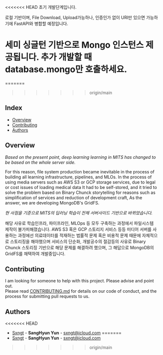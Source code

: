 <<<<<<< HEAD
초기 개발단계입니다.

로컬 기반이며, File Download, Upload가능하나, 인증인가 없이 URI만 있으면 가능하기에 FastAPI와 병합할 예정입니다.

세미 싱글턴 기반으로 Mongo 인스턴스 제공됩니다.
추가 개발할 때 database.mongo만 호출하세요.
=======
=======
>>>>>>> origin/main
## Index
  - [Overview](#overview) 
  - [Contributing](#contributing)
  - [Authors](#authors)


## Overview
<!-- Write Overview about this project -->
*Based on the present point, deep learning learning in MITS has changed to be based on the whole server side.*

For this reason, file system production became inevitable in the process of building all learning infrastructure, pipelines, and MLOs.
In the process of using media servers such as AWS S3 or GCP storage services, due to legal or cost issues of loading medical data
It had to be self-stored, and it tried to solve the problem based on Binary Chunck storytelling for reasons such as simplification of services and reduction of development craft,
As the answer, we are developing MongoDB's GridFS.


*현 사점을 기준으로 MITS의 딥러닝 학습이 전체 서버사이드 기반으로 바뀌었습니다.*

해당 사유로 학습인프라, 파이프라인, MLOps 등 모두 구축하는 과정에서 파일시스템 제작이 불가피해졌습니다.
AWS S3 혹은 GCP 스토리지 서비스 등등 미디어 서버를 사용하는 과정에선 의료데이터를 적재하는 법률적 문제 혹은 비용적 문제 때문에
자체적으로 스토리징을 해야했으며 서비스의 단순화, 개발공수의 절감등의 사유로 Binary Chunck 스토리징 기반으로 해당 문제를 해결하려 했으며,
그 해답으로 MongoDB의 GridFS를 채택하여 개발중입니다.


## Contributing
<!-- Write the way to contribute -->
I am looking for someone to help with this project. Please advise and point out.  
Please read [CONTRIBUTING.md](CONTRIBUTING.md) for details on our code
of conduct, and the process for submitting pull requests to us.

## Authors
<<<<<<< HEAD
  - [Sxngt](https://github.com/sxngt) - **SangHyun Yun** - <sxngt@icloud.com>
=======
  - [Sxngt](https://github.com/sxngt) - **SangHyun Yun** - <sxngt@icloud.com>
>>>>>>> origin/main
